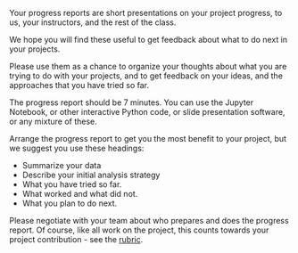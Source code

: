Your progress reports are short presentations on your project progress, to us, your instructors, and the rest of the class.

We hope you will find these useful to get feedback about what to do next in your projects.

Please use them as a chance to organize your thoughts about what you are trying to do with your projects, and to get feedback on your ideas, and the approaches that you have tried so far.

The progress report should be 7 minutes.  You can use the Jupyter Notebook, or
other interactive Python code, or slide presentation software, or any mixture
of these.

Arrange the progress report to get you the most benefit to your project, but we suggest you use these headings:

* Summarize your data
* Describe your initial analysis strategy
* What you have tried so far.
* What worked and what did not.
* What you plan to do next.

Please negotiate with your team about who prepares and does the
progress report.  Of course, like all work on the project, this counts
towards your project contribution \- see the [rubric](project-rubric).
